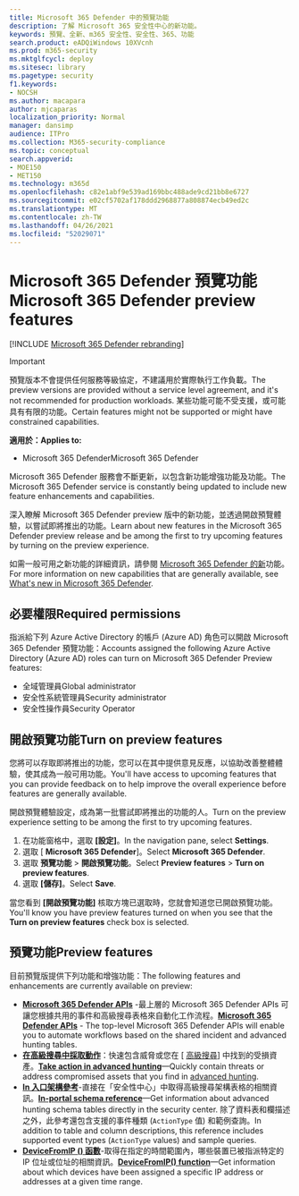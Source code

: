 ```yaml
---
title: Microsoft 365 Defender 中的預覽功能
description: 了解 Microsoft 365 安全性中心的新功能。
keywords: 預覽、全新、m365 安全性、安全性、365、功能
search.product: eADQiWindows 10XVcnh
ms.prod: m365-security
ms.mktglfcycl: deploy
ms.sitesec: library
ms.pagetype: security
f1.keywords:
- NOCSH
ms.author: macapara
author: mjcaparas
localization_priority: Normal
manager: dansimp
audience: ITPro
ms.collection: M365-security-compliance
ms.topic: conceptual
search.appverid:
- MOE150
- MET150
ms.technology: m365d
ms.openlocfilehash: c82e1abf9e539ad169bbc488ade9cd21bb8e6727
ms.sourcegitcommit: e02cf5702af178ddd2968877a808874ecb49ed2c
ms.translationtype: MT
ms.contentlocale: zh-TW
ms.lasthandoff: 04/26/2021
ms.locfileid: "52029071"
---
```

# <a name="microsoft-365-defender-preview-features"></a><span data-ttu-id="2aa56-104">Microsoft 365 Defender 預覽功能</span><span class="sxs-lookup"><span data-stu-id="2aa56-104">Microsoft 365 Defender preview features</span></span>

[!INCLUDE [Microsoft 365 Defender rebranding](../includes/microsoft-defender.md)]

> [!IMPORTANT]
> <span data-ttu-id="2aa56-105">預覽版本不會提供任何服務等級協定，不建議用於實際執行工作負載。</span><span class="sxs-lookup"><span data-stu-id="2aa56-105">The preview versions are provided without a service level agreement, and it's not recommended for production workloads.</span></span> <span data-ttu-id="2aa56-106">某些功能可能不受支援，或可能具有有限的功能。</span><span class="sxs-lookup"><span data-stu-id="2aa56-106">Certain features might not be supported or might have constrained capabilities.</span></span>

<span data-ttu-id="2aa56-107">**適用於：**</span><span class="sxs-lookup"><span data-stu-id="2aa56-107">**Applies to:**</span></span>
- <span data-ttu-id="2aa56-108">Microsoft 365 Defender</span><span class="sxs-lookup"><span data-stu-id="2aa56-108">Microsoft 365 Defender</span></span>

<span data-ttu-id="2aa56-109">Microsoft 365 Defender 服務會不斷更新，以包含新功能增強功能及功能。</span><span class="sxs-lookup"><span data-stu-id="2aa56-109">The Microsoft 365 Defender service is constantly being updated to include new feature enhancements and capabilities.</span></span>

<span data-ttu-id="2aa56-110">深入瞭解 Microsoft 365 Defender preview 版中的新功能，並透過開啟預覽體驗，以嘗試即將推出的功能。</span><span class="sxs-lookup"><span data-stu-id="2aa56-110">Learn about new features in the Microsoft 365 Defender preview release and be among the first to try upcoming features by turning on the preview experience.</span></span>

<span data-ttu-id="2aa56-111">如需一般可用之新功能的詳細資訊，請參閱 [Microsoft 365 Defender 的新](whats-new.md)功能。</span><span class="sxs-lookup"><span data-stu-id="2aa56-111">For more information on new capabilities that are generally available, see [What's new in Microsoft 365 Defender](whats-new.md).</span></span>

## <a name="required-permissions"></a><span data-ttu-id="2aa56-112">必要權限</span><span class="sxs-lookup"><span data-stu-id="2aa56-112">Required permissions</span></span>

<span data-ttu-id="2aa56-113">指派給下列 Azure Active Directory 的帳戶 (Azure AD) 角色可以開啟 Microsoft 365 Defender 預覽功能：</span><span class="sxs-lookup"><span data-stu-id="2aa56-113">Accounts assigned the following Azure Active Directory (Azure AD) roles can turn on Microsoft 365 Defender Preview features:</span></span>

- <span data-ttu-id="2aa56-114">全域管理員</span><span class="sxs-lookup"><span data-stu-id="2aa56-114">Global administrator</span></span>
- <span data-ttu-id="2aa56-115">安全性系統管理員</span><span class="sxs-lookup"><span data-stu-id="2aa56-115">Security administrator</span></span>
- <span data-ttu-id="2aa56-116">安全性操作員</span><span class="sxs-lookup"><span data-stu-id="2aa56-116">Security Operator</span></span>

## <a name="turn-on-preview-features"></a><span data-ttu-id="2aa56-117">開啟預覽功能</span><span class="sxs-lookup"><span data-stu-id="2aa56-117">Turn on preview features</span></span>

<span data-ttu-id="2aa56-118">您將可以存取即將推出的功能，您可以在其中提供意見反應，以協助改善整體體驗，使其成為一般可用功能。</span><span class="sxs-lookup"><span data-stu-id="2aa56-118">You'll have access to upcoming features that you can provide feedback on to help improve the overall experience before features are generally available.</span></span>

<span data-ttu-id="2aa56-119">開啟預覽體驗設定，成為第一批嘗試即將推出的功能的人。</span><span class="sxs-lookup"><span data-stu-id="2aa56-119">Turn on the preview experience setting to be among the first to try upcoming features.</span></span>

1. <span data-ttu-id="2aa56-120">在功能窗格中，選取 **[設定]**。</span><span class="sxs-lookup"><span data-stu-id="2aa56-120">In the navigation pane, select **Settings**.</span></span>
2. <span data-ttu-id="2aa56-121">選取 [ **Microsoft 365 Defender**]。</span><span class="sxs-lookup"><span data-stu-id="2aa56-121">Select **Microsoft 365 Defender**.</span></span>
3. <span data-ttu-id="2aa56-122">選取 **預覽功能** > **開啟預覽功能**。</span><span class="sxs-lookup"><span data-stu-id="2aa56-122">Select **Preview features** > **Turn on preview features**.</span></span> 
4. <span data-ttu-id="2aa56-123">選取 **[儲存]**。</span><span class="sxs-lookup"><span data-stu-id="2aa56-123">Select **Save**.</span></span>

<span data-ttu-id="2aa56-124">當您看到 **[開啟預覽功能]** 核取方塊已選取時，您就會知道您已開啟預覽功能。</span><span class="sxs-lookup"><span data-stu-id="2aa56-124">You'll know you have preview features turned on when you see that the **Turn on preview features** check box is selected.</span></span> 

## <a name="preview-features"></a><span data-ttu-id="2aa56-125">預覽功能</span><span class="sxs-lookup"><span data-stu-id="2aa56-125">Preview features</span></span>

<span data-ttu-id="2aa56-126">目前預覽版提供下列功能和增強功能：</span><span class="sxs-lookup"><span data-stu-id="2aa56-126">The following features and enhancements are currently available on preview:</span></span>

- <span data-ttu-id="2aa56-127">**[Microsoft 365 Defender APIs](api-overview.md)** -最上層的 Microsoft 365 Defender APIs 可讓您根據共用的事件和高級搜尋表格來自動化工作流程。</span><span class="sxs-lookup"><span data-stu-id="2aa56-127">**[Microsoft 365 Defender APIs](api-overview.md)** - The top-level Microsoft 365 Defender APIs will enable you to automate workflows based on the shared incident and advanced hunting tables.</span></span> 
- <span data-ttu-id="2aa56-128">**[在高級搜尋中採取動作](advanced-hunting-take-action.md)**：快速包含威脅或您在 [ [高級搜尋](advanced-hunting-overview.md)] 中找到的受損資產。</span><span class="sxs-lookup"><span data-stu-id="2aa56-128">**[Take action in advanced hunting](advanced-hunting-take-action.md)**—Quickly contain threats or address compromised assets that you find in [advanced hunting](advanced-hunting-overview.md).</span></span>
- <span data-ttu-id="2aa56-129">**[In 入口架構參考](advanced-hunting-schema-tables.md#get-schema-information-in-the-security-center)**-直接在「安全性中心」中取得高級搜尋架構表格的相關資訊。</span><span class="sxs-lookup"><span data-stu-id="2aa56-129">**[In-portal schema reference](advanced-hunting-schema-tables.md#get-schema-information-in-the-security-center)**—Get information about advanced hunting schema tables directly in the security center.</span></span> <span data-ttu-id="2aa56-130">除了資料表和欄描述之外，此參考還包含支援的事件種類 (`ActionType` 值) 和範例查詢。</span><span class="sxs-lookup"><span data-stu-id="2aa56-130">In addition to table and column descriptions, this reference includes supported event types (`ActionType` values) and sample queries.</span></span>
- <span data-ttu-id="2aa56-131">**[DeviceFromIP () 函數](advanced-hunting-devicefromip-function.md)**-取得在指定的時間範圍內，哪些裝置已被指派特定的 IP 位址或位址的相關資訊。</span><span class="sxs-lookup"><span data-stu-id="2aa56-131">**[DeviceFromIP() function](advanced-hunting-devicefromip-function.md)**—Get information about which devices have been assigned a specific IP address or addresses at a given time range.</span></span>
